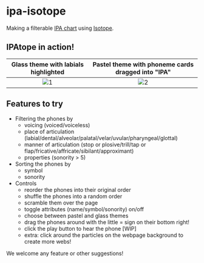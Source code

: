 # ipa-isotope

Making a filterable [IPA chart](http://www.internationalphoneticassociation.org/content/ipa-chart) using [Isotope](https://isotope.metafizzy.co/).

## IPAtope in action!

|  Glass theme with labials highlighted | Pastel theme with phoneme cards dragged into "IPA" |
| :-----------------------------------: | :------------------------------------------------: |
| ![1](https://i.imgur.com/mR0OV25.png) |        ![2](https://i.imgur.com/Twye4zy.png)       |

## Features to try

-   Filtering the phones by
    -   voicing (voiced/voiceless)
    -   place of articulation (labial/dental/alveolar/palatal/velar/uvular/pharyngeal/glottal)
    -   manner of articulation (stop or plosive/trill/tap or flap/fricative/affricate/sibilant/approximant)
    -   properties (sonority > 5)
-   Sorting the phones by
    -   symbol
    -   sonority
-   Controls
    -   reorder the phones into their original order
    -   shuffle the phones into a random order
    -   scramble them over the page
    -   toggle attributes (name/symbol/sonority) on/off
    -   choose between pastel and glass themes
    -   drag the phones around with the little = sign on their bottom right!
    -   click the play button to hear the phone [WIP]
    -   extra: click around the particles on the webpage background to create more webs!

We welcome any feature or other suggestions!
